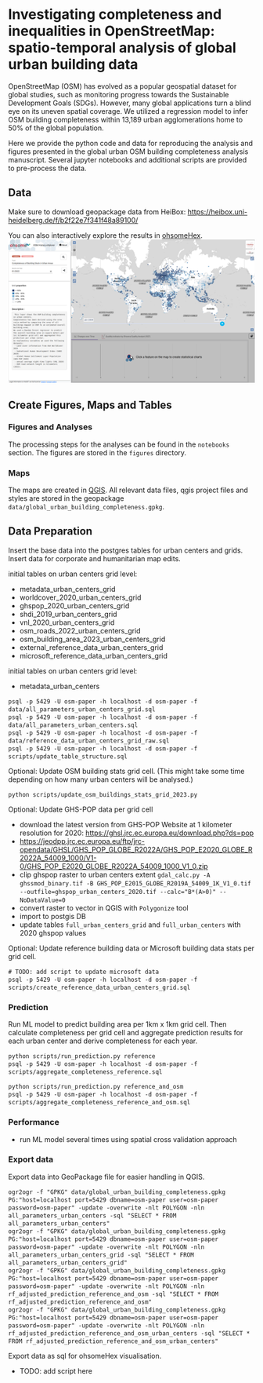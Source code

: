 # Investigating completeness and inequalities in OpenStreetMap: spatio-temporal analysis of global urban building data

OpenStreetMap (OSM) has evolved as a popular geospatial dataset for global studies, such as monitoring progress towards the Sustainable Development Goals (SDGs).
However, many global applications turn a blind eye on its uneven spatial coverage. We utilized a regression model to infer OSM building completeness within 13,189 urban agglomerations home to 50\% of the global population.

Here we provide the python code and data for reproducing the analysis and figures presented in the global urban OSM building completeness analysis manuscript. Several jupyter notebooks and additional scripts are provided to pre-process the data.


## Data
Make sure to download geopackage data from HeiBox: https://heibox.uni-heidelberg.de/f/b2f22e7f341f48a89100/

You can also interactively explore the results in [ohsomeHex](https://hex.ohsome.org/#/urban_building_completeness/2022-01-01T00:00:00Z/2/29.21752531472042/16.251362043911197).
[![name](figures/ohsome_hex_screenshot.png)](https://hex.ohsome.org/#/urban_building_completeness/2022-01-01T00:00:00Z/2/29.21752531472042/16.251362043911197)


## Create Figures, Maps and Tables
### Figures and Analyses
The processing steps for the analyses can be found in the `notebooks` section. The figures are stored in the `figures` directory.

### Maps
The maps are created in [QGIS](https://www.qgis.org/en/site/). All relevant data files, qgis project files and styles are stored in the geopackage `data/global_urban_building_completeness.gpkg`.



## Data Preparation
Insert the base data into the postgres tables for urban centers and grids. Insert data for corporate and humanitarian map edits.

initial tables on urban centers grid level:
* metadata_urban_centers_grid
* worldcover_2020_urban_centers_grid
* ghspop_2020_urban_centers_grid
* shdi_2019_urban_centers_grid
* vnl_2020_urban_centers_grid
* osm_roads_2022_urban_centers_grid
* osm_building_area_2023_urban_centers_grid
* external_reference_data_urban_centers_grid
* microsoft_reference_data_urban_centers_grid

initial tables on urban centers grid level:
* metadata_urban_centers

```
psql -p 5429 -U osm-paper -h localhost -d osm-paper -f data/all_parameters_urban_centers_grid.sql
psql -p 5429 -U osm-paper -h localhost -d osm-paper -f data/all_parameters_urban_centers.sql
psql -p 5429 -U osm-paper -h localhost -d osm-paper -f data/reference_data_urban_centers_grid_raw.sql
psql -p 5429 -U osm-paper -h localhost -d osm-paper -f scripts/update_table_structure.sql
```

Optional: Update OSM building stats grid cell. (This might take some time depending on how many urban centers will be analysed.)

```
python scripts/update_osm_buildings_stats_grid_2023.py
```

Optional: Update GHS-POP data per grid cell
* download the latest version from GHS-POP Website at 1 kilometer resolution for 2020: https://ghsl.jrc.ec.europa.eu/download.php?ds=pop
* https://jeodpp.jrc.ec.europa.eu/ftp/jrc-opendata/GHSL/GHS_POP_GLOBE_R2022A/GHS_POP_E2020_GLOBE_R2022A_54009_1000/V1-0/GHS_POP_E2020_GLOBE_R2022A_54009_1000_V1_0.zip
* clip ghspop raster to urban centers extent `gdal_calc.py -A ghssmod_binary.tif -B GHS_POP_E2015_GLOBE_R2019A_54009_1K_V1_0.tif --outfile=ghspop_urban_centers_2020.tif --calc="B*(A>0)" --NoDataValue=0`
* convert raster to vector in QGIS with `Polygonize` tool
* import to postgis DB
* update tables `full_urban_centers_grid` and `full_urban_centers` with 2020 ghspop values

Optional: Update reference building data or Microsoft building data stats per grid cell.
```
# TODO: add script to update microsoft data
psql -p 5429 -U osm-paper -h localhost -d osm-paper -f scripts/create_reference_data_urban_centers_grid.sql
```



### Prediction
Run ML model to predict building area per 1km x 1km grid cell. Then calculate completeness per grid cell and aggregate prediction results for each urban center and derive completeness for each year.

```
python scripts/run_prediction.py reference
psql -p 5429 -U osm-paper -h localhost -d osm-paper -f scripts/aggregate_completeness_reference.sql
```

```
python scripts/run_prediction.py reference_and_osm
psql -p 5429 -U osm-paper -h localhost -d osm-paper -f scripts/aggregate_completeness_reference_and_osm.sql
```

### Performance
* run ML model several times using spatial cross validation approach

### Export data
Export data into GeoPackage file for easier handling in QGIS.

```
ogr2ogr -f "GPKG" data/global_urban_building_completeness.gpkg PG:"host=localhost port=5429 dbname=osm-paper user=osm-paper password=osm-paper" -update -overwrite -nlt POLYGON -nln all_parameters_urban_centers -sql "SELECT * FROM all_parameters_urban_centers"
ogr2ogr -f "GPKG" data/global_urban_building_completeness.gpkg PG:"host=localhost port=5429 dbname=osm-paper user=osm-paper password=osm-paper" -update -overwrite -nlt POLYGON -nln all_parameters_urban_centers_grid -sql "SELECT * FROM all_parameters_urban_centers_grid"
ogr2ogr -f "GPKG" data/global_urban_building_completeness.gpkg PG:"host=localhost port=5429 dbname=osm-paper user=osm-paper password=osm-paper" -update -overwrite -nlt POLYGON -nln rf_adjusted_prediction_reference_and_osm -sql "SELECT * FROM rf_adjusted_prediction_reference_and_osm"
ogr2ogr -f "GPKG" data/global_urban_building_completeness.gpkg PG:"host=localhost port=5429 dbname=osm-paper user=osm-paper password=osm-paper" -update -overwrite -nlt POLYGON -nln rf_adjusted_prediction_reference_and_osm_urban_centers -sql "SELECT * FROM rf_adjusted_prediction_reference_and_osm_urban_centers"
```

Export data as sql for ohsomeHex visualisation.

* TODO: add script here



